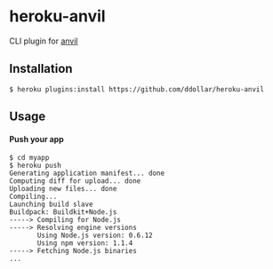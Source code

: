 # heroku-anvil

CLI plugin for [anvil](https://github.com/ddollar/anvil)

## Installation

    $ heroku plugins:install https://github.com/ddollar/heroku-anvil

## Usage

#### Push your app

	$ cd myapp
	$ heroku push
	Generating application manifest... done
	Computing diff for upload... done
	Uploading new files... done
	Compiling...
	Launching build slave
	Buildpack: Buildkit+Node.js
	-----> Compiling for Node.js
	-----> Resolving engine versions
	       Using Node.js version: 0.6.12
	       Using npm version: 1.1.4
	-----> Fetching Node.js binaries
    ...
